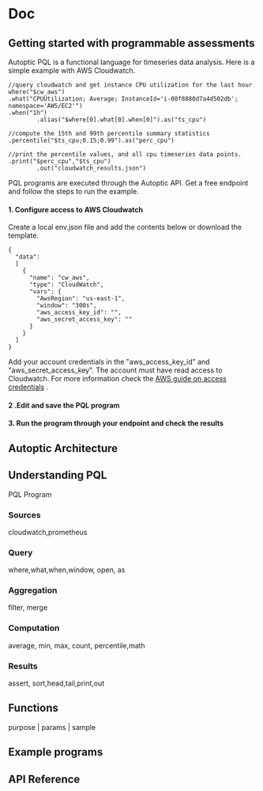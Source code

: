 # Doc 

## Getting started with programmable assessments 
Autoptic PQL is a functional language for timeseries data analysis. Here is a simple example with AWS Cloudwatch.
```
//query cloudwatch and get instance CPU utilization for the last hour
where("$cw_aws")
.what("CPUUtilization; Average; InstanceId='i-00f8880d7a4d502db'; namespace='AWS/EC2'")
.when("1h")
        .alias("$where[0].what[0].when[0]").as("ts_cpu")

//compute the 15th and 99th percentile summary statistics
.percentile("$ts_cpu;0.15;0.99").as("perc_cpu")

//print the percentile values, and all cpu timeseries data points.
.print("$perc_cpu","$ts_cpu")
        .out("cloudwatch_results.json")
```
PQL programs are executed through the Autoptic API. Get a free endpoint and follow the steps to run the example.

#### 1. Configure access to AWS Cloudwatch

Create a local env.json file and add the contents below or download the template.
```
{
  "data":
  [
    {
      "name": "cw_aws",
      "type": "CloudWatch",
      "vars": {
        "AwsRegion": "us-east-1",
        "window": "300s",
        "aws_access_key_id": "",
        "aws_secret_access_key": ""
      }
    }
  ]
}
```
Add your account credentials in the "aws_access_key_id" and "aws_secret_access_key". The account must have read access to Cloudwatch. For more information check the [AWS guide on access credentials](https://docs.aws.amazon.com/general/latest/gr/aws-sec-cred-types.html) .

#### 2 .Edit and save the PQL program
#### 3. Run the program through your endpoint and check the results

## Autoptic Architecture

## Understanding PQL
PQL Program
<Explanation>
<program structure diagram>
				
### Sources
cloudwatch,prometheus
### Query
where,what,when,window, open, as
### Aggregation
filter, merge
### Computation
average, min, max, count, percentile,math
### Results
assert, sort,head,tail,print,out
		
## Functions
purpose | params | sample

## Example programs

## API Reference
